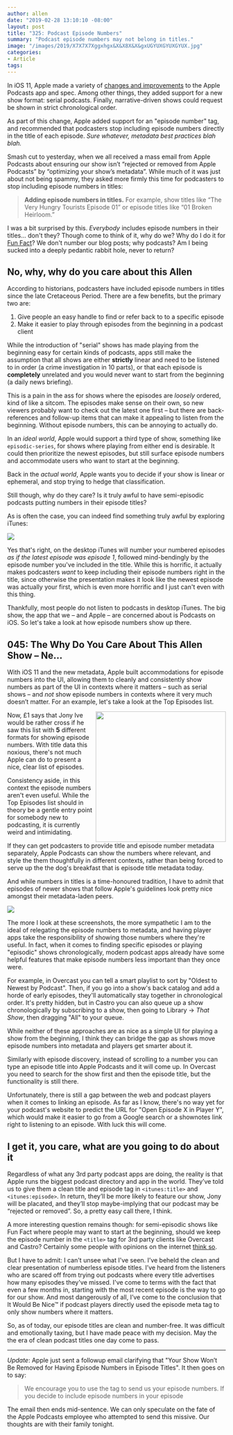 ```yaml
---
author: allen
date: "2019-02-28 13:10:10 -08:00"
layout: post
title: "325: Podcast Episode Numbers"
summary: "Podcast episode numbers may not belong in titles."
image: "/images/2019/X7X7X7Xggxhgx&X&X8X&X&gxUGYUXGYUXGYUX.jpg"
categories:
- Article
tags:
---
```


In iOS 11, Apple  made a variety of [changes and improvements](https://developer.apple.com/videos/play/wwdc2017/512) to the Apple Podcasts app and spec. Among other things, they added support for a new show format: serial podcasts. Finally, narrative-driven shows could request be shown in strict chronological order.

As part of this change, Apple added support for an "episode number" tag, and recommended that podcasters stop including episode numbers directly in the title of each episode. _Sure whatever, metadata best practices blah blah._

Smash cut to yesterday, when we all received a mass email from Apple Podcasts about ensuring our show isn’t “rejected or removed from Apple Podcasts” by “optimizing your show’s metadata”. While much of it was just about not being spammy, they asked more firmly this time for podcasters to stop including episode numbers in titles:

> **Adding episode numbers in titles.** For example, show titles like “The Very Hungry Tourists Episode 01” or episode titles like “01 Broken Heirloom.”

I was a bit surprised by this. _Everybody_ includes episode numbers in their titles... don't they? Though come to think of it, why do we? Why do I do it for [Fun Fact](https://funfact.fm/)? We don't number our blog posts; why podcasts? Am I being sucked into a deeply pedantic rabbit hole, never to return?

## No, why, why do you care about this Allen

According to historians, podcasters have included episode numbers in titles since the late Cretaceous Period. There are a few benefits, but the primary two are:

1. Give people an easy handle to find or refer back to to a specific episode
2. Make it easier to play through episodes from the beginning in a podcast client

While the introduction of "serial" shows has made playing from the beginning easy for certain kinds of podcasts, apps still make the assumption that all shows are either **strictly** linear and need to be listened to in order (a crime investigation in 10 parts), or that each episode is **completely** unrelated and you would never want to start from the beginning (a daily news briefing).

This is a pain in the ass for shows where the episodes are _loosely_ ordered, kind of like a sitcom. The episodes make sense on their own, so new viewers probably want to check out the latest one first – but there are back-references and follow-up items that can make it appealing to listen from the beginning. Without episode numbers, this can be annoying to actually do.

In an _ideal world_, Apple would support a third type of show, something like `episodic-series`, for shows where playing from either end is desirable. It could then prioritize the newest episodes, but still surface episode numbers and accommodate users who want to start at the beginning.

Back in the _actual world_, Apple wants you to decide if your show is linear or ephemeral, and stop trying to hedge that classification.

Still though, why do they care? Is it truly awful to have semi-episodic podcasts putting numbers in their episode titles?

As is often the case, you can indeed find something truly awful by exploring iTunes:

<img src="/images/2019/itunes-numbers.png">

Yes that's right, on the desktop iTunes will number your numbered episodes _as if the latest episode was episode 1_, followed mind-bendingly by the episode number you've included in the title. While this is horrific, it actually makes podcasters _want_ to keep including their episode numbers right in the title, since otherwise the presentation makes it look like the newest episode was actually your first, which is even more horrific and I just can't even with this thing.

Thankfully, most people do not listen to podcasts in desktop iTunes. The big show, the app that we – and Apple – are concerned about is Podcasts on iOS. So let's take a look at how episode numbers show up there.

## 045: The Why Do You Care About This Allen Show – Ne...

With iOS 11 and the new metadata, Apple built accommodations for episode numbers into the UI, allowing them to cleanly and consistently show numbers as part of the UI in contexts where it matters – such as serial shows – and _not_ show episode numbers in contexts where it very much doesn’t matter. For an example, let's take a look at the Top Episodes list.

<img src="/images/2019/podcasts-top-episodes.jpg" style="float: right; width: 300px">

Now, £1 says that Jony Ive would be rather cross if he saw this list with **5** different formats for showing episode numbers. With title data this noxious, there's not much Apple can do to present a nice, clear list of episodes.

Consistency aside, in this context the episode numbers aren't even useful. While the Top Episodes list should in theory be a gentle entry point for somebody new to podcasting, it is currently weird and intimidating.

If they can get podcasters to provide title and episode number metadata separately, Apple Podcasts can show the numbers where relevant, and style the them thoughtfully in different contexts, rather than being forced to serve up the the dog's breakfast that is episode title metadata today.

And while numbers in titles is a time-honoured tradition, I have to admit that episodes of newer shows that follow Apple's guidelines look pretty nice amongst their metadata-laden peers.

<img src="/images/2019/podcast-player-numbers.jpg">

The more I look at these screenshots, the more sympathetic I am to the ideal of relegating the episode numbers to metadata, and having player apps take the responsibility of showing those numbers where they're useful. In fact, when it comes to finding specific episodes or playing "episodic" shows chronologically, modern podcast apps already have some helpful features that make episode numbers less important than they once were.

For example, in Overcast you can tell a smart playlist to sort by "Oldest to Newest by Podcast". Then, if you go into a show's back catalog and add a horde of early episodes, they'll automatically stay together in chronological order. It's pretty hidden, but in Castro you can also queue up a show chronologically by subscribing to a show, then going to Library → _That Show_, then dragging "All" to your queue.

While neither of these approaches are as nice as a simple UI for playing a show from the beginning, I think they can bridge the gap as shows move episode numbers into metadata and players get smarter about it.

Similarly with episode discovery, instead of scrolling to a number you can type an episode title into Apple Podcasts and it will come up. In Overcast you need to search for the show first and then the episode title, but the functionality is still there.

Unfortunately, there is still a gap between the web and podcast players when it comes to linking an episode. As far as I know, there's no way yet for your podcast's website to predict the URL for "Open Episode X in Player Y", which would make it easier to go from a Google search or a shownotes link right to listening to an episode. With luck this will come.

## I get it, you care, what are you going to do about it

Regardless of what any 3rd party podcast apps are doing, the reality is that Apple runs the biggest podcast directory and app in the world. They’ve told us to give them a clean title and episode tag in `<itunes:title>` and `<itunes:episode>`. In return, they’ll be more likely to feature our show, Jony will be placated, and they’ll stop maybe-implying that our podcast may be “rejected or removed”. So, a pretty easy call there, I think.

A more interesting question remains though: for semi-episodic shows like Fun Fact where people may want to start at the beginning, should we keep the episode number in the `<title>` tag for 3rd party clients like Overcast and Castro? Certainly some people with opinions on the internet [think so](https://twitter.com/apike/status/1100837204346032128).

But I have to admit: I can't unsee what I've seen. I’ve beheld the clean and clear presentation of numberless episode titles. I’ve heard from the listeners who are scared off from trying out podcasts where every title advertises how many episodes they've missed. I've come to terms with the fact that even a few months in, starting with the most recent episode is the way to go for our show. And most dangerously of all, I’ve come to the conclusion that It Would Be Nice™ if podcast players directly used the episode meta tag to only show numbers where it matters.

So, as of today, our episode titles are clean and number-free. It was difficult and emotionally taxing, but I have made peace with my decision. May the the era of clean podcast titles one day come to pass.

---

_Update_: Apple just sent a followup email clarifying that "Your Show Won’t Be Removed for Having Episode Numbers in Episode Titles". It then goes on to say:

> We encourage you to use the tag to send us your episode numbers. If you decide to include episode numbers in your episode

The email then ends mid-sentence. We can only speculate on the fate of the Apple Podcasts employee who attempted to send this missive. Our thoughts are with their family tonight.